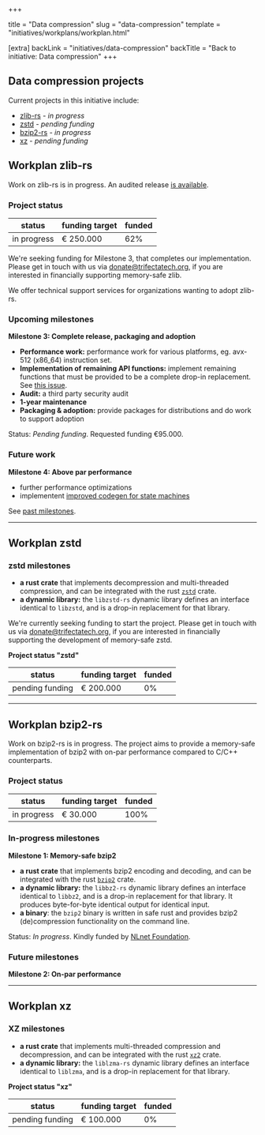 +++

title = "Data compression"
slug = "data-compression"
template = "initiatives/workplans/workplan.html"

[extra]
backLink = "initiatives/data-compression"
backTitle = "Back to initiative: Data compression"
+++

## Data compression projects

Current projects in this initiative include:

- [zlib-rs](#workplan-zlib-rs) - *in progress*
- [zstd](#workplan-zstd) - *pending funding*
- [bzip2-rs](#workplan-bzip2-rs) - *in progress*
- [xz](#workplan-xz) - *pending funding*


## Workplan zlib-rs

Work on zlib-rs is in progress. An audited release [is available](https://github.com/trifectatechfoundation/zlib-rs).  

### Project status

| status | funding target | funded | 
|---|---|---|
| in progress | &euro; 250.000 | 62% |

We're seeking funding for Milestone 3, that completes our implementation. Please get in touch with us via [donate@trifectatech.org](mailto:donate@trifectatech.org), if you are interested in financially supporting memory-safe zlib. 

We offer technical support services for organizations wanting to adopt zlib-rs.

### Upcoming milestones

**Milestone 3: Complete release, packaging and adoption**

- **Performance work:** performance work for various platforms, eg. avx-512 (x86_64) instruction set.
- **Implementation of remaining API functions:** implement remaining functions that must be provided to be a complete drop-in replacement. See [this issue](https://github.com/memorysafety/zlib-rs/issues/49).
- **Audit:** a third party security audit
- **1-year maintenance**
- **Packaging & adoption:** provide packages for distributions and do work to support adoption

Status: *Pending funding*. Requested funding €95.000.

### Future work

**Milestone 4: Above par performance**

- further performance optimizations
- implementent [improved codegen for state machines](https://github.com/rust-lang/rfcs/pull/3720)

See [past milestones](/initiatives/workplans/zlib-completed-milestones).

---

## Workplan zstd

### zstd milestones

- **a rust crate** that implements decompression and multi-threaded compression, and can be integrated with the rust [`zstd`](https://crates.io/crates/zstd) crate.
- **a dynamic library:** the `libzstd-rs` dynamic library defines an interface identical to `libzstd`, and is a drop-in replacement for that library. 

We're currently seeking funding to start the project. Please get in touch with us via [donate@trifectatech.org](mailto:donate@trifectatech.org), if you are interested in financially supporting the development of memory-safe zstd.

**Project status "zstd"**

| status | funding target | funded | 
|---|---|---|
| pending funding | &euro; 200.000 | 0% |

---

## Workplan bzip2-rs

Work on bzip2-rs is in progress. The project aims to provide a memory-safe implementation of bzip2 with on-par performance compared to C/C++ counterparts.

### Project status

| status | funding target | funded | 
|---|---|---|
| in progress | &euro; 30.000 | 100% |

### In-progress milestones

**Milestone 1: Memory-safe bzip2**

- **a rust crate** that implements bzip2 encoding and decoding, and can be integrated with the rust [`bzip2`](https://crates.io/crates/bzip2) crate.
- **a dynamic library:** the `libbz2-rs` dynamic library defines an interface identical to `libbz2`, and is a drop-in replacement for that library. It produces byte-for-byte identical output for identical input.
- **a binary**: the `bzip2` binary is written in safe rust and provides bzip2 (de)compression functionality on the command line. 

Status: *In progress*. Kindly funded by [NLnet Foundation](https://nlnet.nl/).

### Future milestones

**Milestone 2: On-par performance**

---

## Workplan xz

### XZ milestones

- **a rust crate** that implements multi-threaded compression and decompression, and can be integrated with the rust [`xz2`](https://crates.io/crates/xz2) crate.
- **a dynamic library:** the `liblzma-rs` dynamic library defines an interface identical to `liblzma`, and is a drop-in replacement for that library. 

**Project status "xz"**

| status | funding target | funded | 
|---|---|---|
| pending funding | &euro; 100.000 | 0% |





